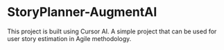 # StoryPlanner-AugmentAI
This project is built using Cursor AI. A simple project that can be used for user story estimation in Agile methodology. 
